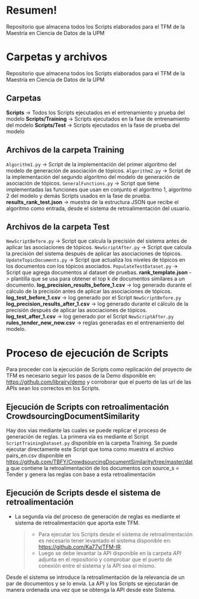 # Resumen!

Repositorio que almacena todos los Scripts elaborados para el TFM de la 
Maestría en Ciencia de Datos de la UPM

# Carpetas y archivos
Repositorio que almacena todos los Scripts elaborados para el TFM de la Maestría en Ciencia de Datos de la UPM

## Carpetas
**Scripts** -> Todos los Scripts ejecutados en el entrenamiento y prueba del modelo
**Scripts/Training** -> Scripts ejecutados en la fase de entrenamiento del modelo
**Scripts/Test** -> Scripts ejecutados en la fase de prueba del modelo

## Archivos de la carpeta Training

`Algorithm1.py` -> Script de la implementación del primer algoritmo del modelo de generación de asociación de tópicos.
`Algorithm2.py` -> Script de la implementación del segundo algoritmo del modelo de generación de asociación de tópicos.
`GeneralFunctions.py` -> Script que tiene implementadas las funciones que usan en conjunto el algoritmo 1, algoritmo 2 del modelo y demás Scripts usados en la fase de prueba.
**results_rank_test.json** -> muestra de la estructura JSON que recibe el algoritmo como entrada, desde el sistema de retroalimentación del usuario. 

## Archivos de la carpeta Test

`NewScriptBefore.py` -> Script que calcula la precisión del sistema antes de aplicar las asociaciones de tópicos.
`NewScriptAfter.py` -> Script que calcula la precisión del sistema después de aplicar las asociaciones de tópicos.
`UpdateTopicDocuments.py` -> Script que actualiza los niveles de tópicos en los documentos con los tópicos asociados.
`PopulateTestDataset.py` -> Script que agrega documentos al dataset de pruebas.
**rank_template.json** -> plantilla que se usa para obtener el top k de documentos similares a un documento.
**log_precision_results_before_1.csv** -> log generado durante el cálculo de la precisión antes de aplicar las asociaciones de tópicos.
**log_test_before_1.csv** -> log generado por el Script
`NewScriptBefore.py`
**log_precision_results_after_1.csv** -> log generado durante el cálculo de la precisión después de aplicar las asociaciones de tópicos.
**log_test_after_1.csv** -> log generado por el Script `NewScriptAfter.py`
**rules_tender_new_new.csv** -> reglas generadas en el entrenamiento del modelo.
 
# Proceso de ejecución de Scripts

Para proceder con la ejecución de Scripts como replicación del proyecto de TFM es necesario seguir los pasos de la Demo disponible en: https://github.com/librairy/demo y corroborar que el puerto de las url de las APIs sean los correctos en los Scripts.

## Ejecución de Scripts con retroalimentación CrowdsourcingDocumentSimilarity

Hay dos vías mediante las cuales se puede replicar el proceso de generación de reglas. La primera vía es mediante el Script `ScriptTrainingDataset.py` disponible en la carpeta Training. Se puede ejecutar directamente este Script que toma como muestra el archivo pairs_en.csv disponible en https://github.com/TBFY/CrowdsourcingDocumentSimilarity/tree/master/data que contiene la retroalimentación de los documentos con source_s = Tender y genera las reglas con base a esta retroalimentación

## Ejecución de Scripts desde el sistema de retroalimentación

- La segunda vía del proceso de generación de reglas es mediante el sistema de retroalimentación que aporta este TFM.
	> * Para ejecutar los Scripts desde el sistema de retroalimentación es necesario tener levantado el sistema disponible en: https://github.com/Ka77y/TFM-IR.
	> * Luego se debe levantar la API disponible en la carpeta *API* adjunta en el repositorio y comprobar que el puerto de conexión entre el sistema y la API sea el mismo.

Desde el sistema se introduce la retroalimentación de la relevancia de un par de documentos y se lo envía. La API y los Scripts se ejecutarán de manera ordenada una vez que se obtenga la API desde este Sistema. 
